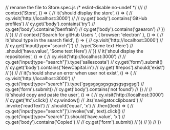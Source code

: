 // rename the file to Store.spec.js
/* eslint-disable no-undef */
/// <reference types="cypress" />
// context('Store', () => {
//   it('should display the store', () => {
//     cy.visit('http://localhost:3000')
//
//     cy.get('body').contains('GitHub profiles')
//     cy.get('body').contains('try')
//     cy.get('body').contains('benfrain')
//     cy.get('body').contains('gaearon')
//   })
// })
//
// context('Search for gitHub Users ', { browser: 'electron' }, () => {
//   it('shoul type in the search field', () => {
//     cy.visit('http://localhost:3000')
//
//     cy.get('input[type="search"]')
//       .type('Some text Here')
//       .should('have.value', 'Some text Here')
//   })
//   it('shoul display the repositories', () => {
//     cy.visit('http://localhost:3000')
//
//     cy.get('input[type="search"]').type('sallescosta')
//     cy.get('form').submit()
//     cy.get('body').contains('NewCapital.in')
//     cy.get('#repos').should('exist')
//   })
//
//   it('should show an error when user not exist', () => {
//     cy.visit('http://localhost:3000')
//     cy.get('input[type="search"]').type('gsgsgsgsgsgsgsgsgsgsg')
//     cy.get('form').submit()
//     cy.get('body').contains('not found')
//   })
//
//   it('should copy and paste the user', () => {
//     cy.visit('http://localhost:3000')
//     cy.get('#x').click()
//     cy.window()
//       .its('navigator.clipboard')
//       .invoke('readText')
//       .should('equal', 'x')
//       .then((text) => {
//         cy.get('input[type="search"]').invoke('val', text).click()
//         cy.get('input[type="search"]').should('have.value', 'x')
//         cy.get('body').contains('Copied')
//         // cy.get('form').submit()
//       })
//   })
// })
